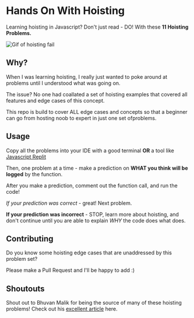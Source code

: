 # Hands On With Hoisting
Learning hoisting in Javascript? Don't just read - DO! With these **11 Hoisting Problems.** 

![Gif of hoisting fail](https://media1.giphy.com/media/QCcobORyhH1lK/giphy.gif?cid=3640f6095bf4caa17641616267501501)

## Why?

When I was learning hoisting, I really just wanted to poke around at problems until I understood what was going on. 

The issue? No one had coallated a set of hoisting examples that covered all features and edge cases of this concept.

This repo is build to cover ALL edge cases and concepts so that a beginner can go from hosting noob to expert in just one set ofproblems. 

## Usage

Copy all the problems into your IDE with a good terminal **OR** a tool like [Javascript Replit](https://repl.it/site/languages/javascript)

Then, one problem at a time - make a prediction on **WHAT you think will be logged** by the function.

After you make a prediction, comment out the function call, and run the code!

_If your prediction was correct_ - great! Next problem.

**If your prediction was incorrect** - STOP, learn more about hoisting, and don't continue until you are able to explain _WHY_ the code does what does. 

## Contributing

Do you know some hoisting edge cases that are unaddressed by this problem set? 

Please make a Pull Request and I'll be happy to add :)

## Shoutouts
Shout out to Bhuvan Malik for being the source of many of these hoisting problems! Check out his [excellent article](https://medium.freecodecamp.org/function-hoisting-hoisting-interview-questions-b6f91dbc2be8) here.
